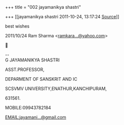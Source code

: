 +++
title = "002 jayamanikya shastri"

+++
[[jayamanikya shastri	2011-10-24, 13:17:24 [Source](https://groups.google.com/g/bvparishat/c/39EzZjpZwGk)]]



best wishes  
  

2011/10/24 Ram Sharma \<[ramkara...@yahoo.com]()\>



  
  

  

--  
G JAYAMANIKYA SHASTRI  

ASST.PROFESSOR,

DEPARMENT OF SANSKRIT AND IC

SCSVMV UNIVERSITY,ENATHUR,KANCHIPURAM,

631561\.

  

MOBILE:09943782184

  

[EMAIL:jayamani...@gmail.com]()

  

